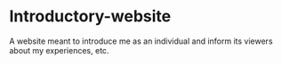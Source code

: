 # Introductory-website
A website meant to introduce me as an individual and inform its viewers about my experiences, etc.
